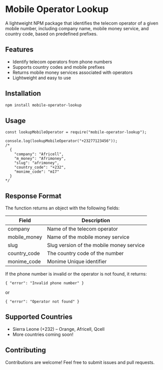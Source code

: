 # Mobile Operator Lookup

A lightweight NPM package that identifies the telecom operator of a given mobile number, including company name, mobile money service, and country code, based on predefined prefixes.

## Features

- Identify telecom operators from phone numbers
- Supports country codes and mobile prefixes
- Returns mobile money services associated with operators
- Lightweight and easy to use

## Installation

```sh
npm install mobile-operator-lookup
```

## Usage

```
const lookupMobileOperator = require("mobile-operator-lookup");

console.log(lookupMobileOperator("+23277123456"));
/*
  {
    "company": "Africell",
    "m_money": "Afrimoney",
    "slug": "afrimoney",
    "country_code": "+232",
    "monime_code": "m17"
  }
*/
```
## Response Format
The function returns an object with the following fields:

| Field | Description |
| -------- | -------- |
| company     | Name of the telecom operator  |
| mobile_money|Name of the mobile money service
| slug|Slug version of the mobile money service
|country_code| The country code of the number
|monime_code| Monime Unique identifier


If the phone number is invalid or the operator is not found, it returns:

```
{ "error": "Invalid phone number" }
```

or
```
{ "error": "Operator not found" }
```

## Supported Countries
 - Sierra Leone (+232) – Orange, Africell, Qcell
 - More countries coming soon!

## Contributing
Contributions are welcome! Feel free to submit issues and pull requests.

